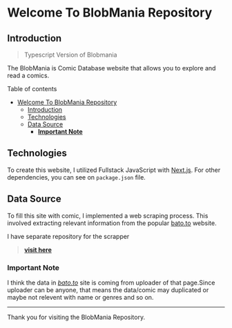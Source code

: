 # Welcome To BlobMania Repository

## Introduction

> Typescript Version of Blobmania

The BlobMania is Comic Database website that allows you to explore and read a comics.

Table of contents

- [Welcome To BlobMania Repository](#welcome-to-blobmania-repository)
  - [Introduction](#introduction)
  - [Technologies](#technologies)
  - [Data Source](#data-source)
    - [**Important Note**](#important-note)

## Technologies

To create this website, I utilized Fullstack JavaScript with [Next.js](https://nextjs.org/). For other dependencies, you can see on `package.json` file.

## Data Source

To fill this site with comic, I implemented a web scraping process. This involved extracting relevant information from the popular [bato.to](https://bato.to/) website.

I have separate repository for the scrapper

> [**visit here**](https://github.com/YeaGram/bato-to)

### **Important Note**

I think the data in _[bato.to](https://bato.to/)_ site is coming from uploader of that page.Since uploader can be anyone, that means the data/comic may duplicated or maybe not relevent with name or genres and so on.

---

Thank you for visiting the BlobMania Repository.

